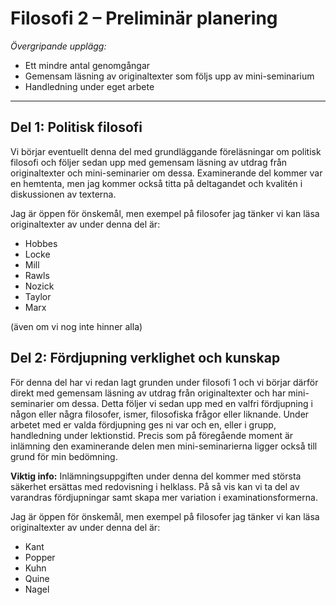 # Filosofi 2 – Preliminär planering

_Övergripande upplägg:_

* Ett mindre antal genomgångar
* Gemensam läsning av originaltexter som följs upp av mini-seminarium
* Handledning under eget arbete

***

## Del 1: Politisk filosofi

Vi börjar eventuellt denna del med grundläggande föreläsningar om politisk filosofi och följer sedan upp med gemensam läsning av utdrag från originaltexter och mini-seminarier om dessa. Examinerande del kommer var en hemtenta, men jag kommer också titta på deltagandet och kvalitén i diskussionen av texterna. 

Jag är öppen för önskemål, men exempel på filosofer jag tänker vi kan läsa originaltexter av under denna del är:

* Hobbes
* Locke
* Mill
* Rawls
* Nozick
* Taylor
* Marx

(även om vi nog inte hinner alla)

## Del 2: Fördjupning verklighet och kunskap
För denna del har vi redan lagt grunden under filosofi 1 och vi börjar därför direkt med gemensam läsning av utdrag från originaltexter och har mini-seminarier om dessa. Detta följer vi sedan upp med en valfri fördjupning i någon eller några filosofer, ismer, filosofiska frågor eller liknande. Under arbetet med er valda fördjupning ges ni var och en, eller i grupp, handledning under lektionstid. Precis som på föregående moment är inlämning den examinerande delen men mini-seminarierna ligger också till grund för min bedömning.

**Viktig info:** Inlämningsuppgiften under denna del kommer med största säkerhet ersättas med redovisning i helklass. På så vis kan vi ta del av varandras fördjupningar samt skapa mer variation i examinationsformerna.

Jag är öppen för önskemål, men exempel på filosofer jag tänker vi kan läsa originaltexter av under denna del är:

* Kant
* Popper 
* Kuhn
* Quine
* Nagel

<!--## Del 3?  I mån av tid hinner vi möjligen med en tredje del, men inte om det sker på bekostnad av läsningen och fördjupningen i de föregående delarna. Denna tredje del kommer isf förmodligen vara en fördjupning i moralfilosofi och kanske någon mer specifik etisk fråga. Diskuterar gärna vad ni tänker om detta med mig.  -->
